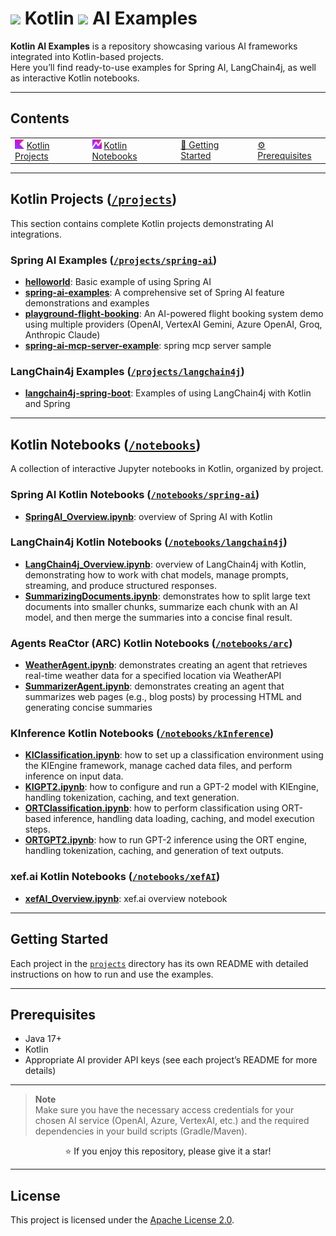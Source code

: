 # <img src="https://raw.githubusercontent.com/devcrocod/Kotlin-AI-Examples/refs/heads/master/img/kotlin_icon.svg" width="30"/> Kotlin <img src="https://raw.githubusercontent.com/devcrocod/Kotlin-AI-Examples/refs/heads/master/img/AI_icon.svg" width="30"/> AI Examples

**Kotlin AI Examples** is a repository showcasing various AI frameworks integrated into Kotlin-based projects.  
Here you’ll find ready-to-use examples for Spring AI, LangChain4j, as well as interactive Kotlin notebooks.

---

## Contents

<table>
  <tr>
    <td><img src="img/kotlin_icon.svg" width="15" alt=""/> <a href="#kotlin-projects-projects">Kotlin Projects</a></td>
    <td><img src="img/ktn_plugin_icon.svg" width="15" alt=""/> <a href="#kotlin-notebooks-notebooks">Kotlin Notebooks</a></td>
    <td><a href="#getting-started">🚀 Getting Started</a></td>
    <td><a href="#prerequisites">⚙ Prerequisites</a></td>
  </tr>
</table>

---

## Kotlin Projects ([`/projects`](projects))

This section contains complete Kotlin projects demonstrating AI integrations.

### Spring AI Examples ([`/projects/spring-ai`](projects/spring-ai))

- **[helloworld](projects/spring-ai/helloworld)**: Basic example of using Spring AI
- **[spring-ai-examples](projects/spring-ai/spring-ai-examples)**: A comprehensive set of Spring AI feature
  demonstrations and examples
- **[playground-flight-booking](projects/spring-ai/playground-flight-booking)**: An AI-powered flight booking system
  demo using multiple providers (OpenAI, VertexAI Gemini, Azure OpenAI, Groq, Anthropic Claude)
- **[spring-ai-mcp-server-example](projects/spring-ai/spring-ai-mcp-server-example)**: spring mcp server sample

### LangChain4j Examples ([`/projects/langchain4j`](projects/langchain4j))

- **[langchain4j-spring-boot](projects/langchain4j/langchain4j-spring-boot)**: Examples of using LangChain4j with Kotlin
  and Spring

---

## Kotlin Notebooks ([`/notebooks`](notebooks))

A collection of interactive Jupyter notebooks in Kotlin, organized by project.

### Spring AI Kotlin Notebooks ([`/notebooks/spring-ai`](notebooks/spring-ai))

- **[SpringAI_Overview.ipynb](notebooks/spring-ai/SpringAI_Overview.ipynb)**: overview of Spring AI with Kotlin

### LangChain4j Kotlin Notebooks ([`/notebooks/langchain4j`](notebooks/langchain4j))

- **[LangChain4j_Overview.ipynb](notebooks/langchain4j/LangChain4j_Overview.ipynb)**: overview of LangChain4j with
  Kotlin, demonstrating how to work with chat models, manage prompts, streaming, and produce structured responses.
- **[SummarizingDocuments.ipynb](notebooks/langchain4j/SummarizingDocuments.ipynb)**: demonstrates how to split large
  text documents into smaller chunks, summarize each chunk with an AI model, and then merge the summaries into a concise
  final result.

### Agents ReaCtor (ARC) Kotlin Notebooks ([`/notebooks/arc`](notebooks/arc))

- **[WeatherAgent.ipynb](notebooks/arc/WeatherAgent.ipynb)**: demonstrates creating an agent that retrieves real-time
  weather data for a specified location via WeatherAPI
- **[SummarizerAgent.ipynb](notebooks/arc/SummarizerAgent.ipynb)**: demonstrates creating an agent that summarizes web
  pages (e.g., blog posts) by processing HTML and generating concise summaries

### KInference Kotlin Notebooks ([`/notebooks/kInference`](notebooks/kinference))

- **[KIClassification.ipynb](notebooks/kinference/KIClassification.ipynb)**: how to set up a classification environment
  using the KIEngine framework, manage cached data files, and perform inference on input data.
- **[KIGPT2.ipynb](notebooks/kinference/KIGPT2.ipynb)**: how to configure and run a GPT-2 model with KIEngine, handling
  tokenization, caching, and text generation.
- **[ORTClassification.ipynb](notebooks/kinference/ORTClassification.ipynb)**: how to perform classification using
  ORT-based inference, handling data loading, caching, and model execution steps.
- **[ORTGPT2.ipynb](notebooks/kinference/ORTGPT2.ipynb)**: how to run GPT-2 inference using the ORT engine, handling
  tokenization, caching, and generation of text outputs.

### xef.ai Kotlin Notebooks ([`/notebooks/xefAI`](notebooks/xefAI))

- **[xefAI_Overview.ipynb](notebooks/xefAI/xefAI_Overview.ipynb)**: xef.ai overview notebook

---

## Getting Started

Each project in the [`projects`](projects) directory has its own README with detailed instructions on how to run and use
the examples.

---

## Prerequisites

- Java 17+
- Kotlin
- Appropriate AI provider API keys (see each project’s README for more details)

---

> **Note**  
> Make sure you have the necessary access credentials for your chosen AI service (OpenAI, Azure, VertexAI, etc.) and the
> required dependencies in your build scripts (Gradle/Maven).

<p align="center">
  ⭐ If you enjoy this repository, please give it a star!
</p>

---

## License

This project is licensed under the [Apache License 2.0](LICENSE).
